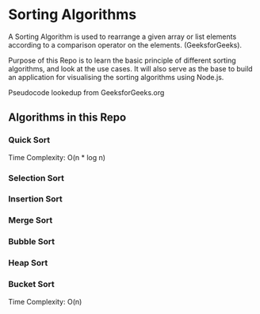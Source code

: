 # Sorting Algorithms

A Sorting Algorithm is used to rearrange a given array or list elements according to a comparison operator on the elements. (GeeksforGeeks).

Purpose of this Repo is to learn the basic principle of different sorting algorithms, and look at the use cases. It will also serve as the base to build an application for visualising the sorting algorithms using Node.js.

Pseudocode lookedup from GeeksforGeeks.org

## Algorithms in this Repo

### Quick Sort

Time Complexity: O(n * log n)

### Selection Sort

### Insertion Sort

### Merge Sort

### Bubble Sort

### Heap Sort

### Bucket Sort

Time Complexity: O(n)
